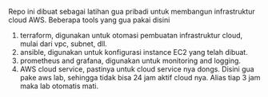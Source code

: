 Repo ini dibuat sebagai latihan gua pribadi untuk membangun infrastruktur cloud AWS. Beberapa tools yang gua pakai disini
1. terraform, digunakan untuk otomasi pembuatan infrastruktur cloud, mulai dari vpc, subnet, dll. 
2. ansible, digunakan untuk konfigurasi instance EC2 yang telah dibuat. 
3. prometheus and grafana, digunakan untuk monitoring and logging. 
4. AWS cloud service, pastinya untuk cloud service nya dongs. Disini gua pake aws lab, sehingga tidak bisa 24 jam aktif cloud nya. Alias tiap 3 jam maka lab otomatis mati.

